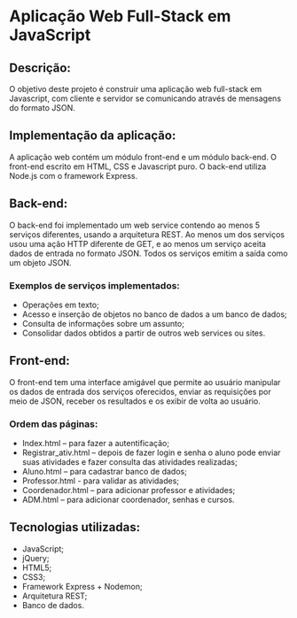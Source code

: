 # Aplicação Web Full-Stack em JavaScript

## Descrição:
O objetivo deste projeto é construir uma aplicação web full-stack em Javascript, com cliente e servidor se comunicando através de mensagens do formato JSON.


## Implementação da aplicação:
A aplicação web contém um módulo front-end e um módulo back-end. O front-end escrito em HTML, CSS e Javascript puro. 
O back-end utiliza Node.js com o framework Express. 


## Back-end:
O back-end foi implementado um web service contendo ao menos 5 serviços diferentes, usando a arquitetura REST. Ao menos um dos serviços usou uma ação HTTP diferente de GET, e ao menos um serviço aceita dados de entrada no formato JSON. Todos os serviços emitim a saída como um objeto JSON.


### Exemplos de serviços implementados:
- Operações em texto;
- Acesso e inserção de objetos no banco de dados a um banco de dados;
- Consulta de informações sobre um assunto;
- Consolidar dados obtidos a partir de outros web services ou sites.


## Front-end:
O front-end tem uma interface amigável que permite ao usuário manipular os dados de entrada dos serviços oferecidos, enviar as requisições por meio de JSON, receber os resultados e os exibir de volta ao usuário.


### Ordem das páginas:
- Index.html – para fazer a autentificação;
- Registrar_ativ.html – depois de fazer login e senha o aluno pode enviar suas atividades e fazer consulta das atividades realizadas;
- Aluno.html – para cadastrar banco de dados;
- Professor.html - para validar as atividades;
- Coordenador.html – para adicionar professor e atividades;
- ADM.html – para adicionar coordenador, senhas e cursos.


## Tecnologias utilizadas:
- JavaScript;
- jQuery;
- HTML5;
- CSS3;
- Framework Express + Nodemon;
- Arquitetura REST;
- Banco de dados.